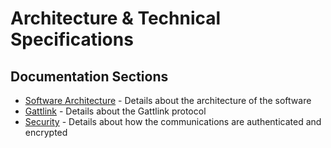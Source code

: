 Architecture & Technical Specifications
=======================================

Documentation Sections
----------------------

 * [Software Architecture](software_architecture.md) - Details about the architecture of the software
 * [Gattlink](gattlink.md) - Details about the Gattlink protocol
 * [Security](security.md) - Details about how the communications are authenticated and encrypted

